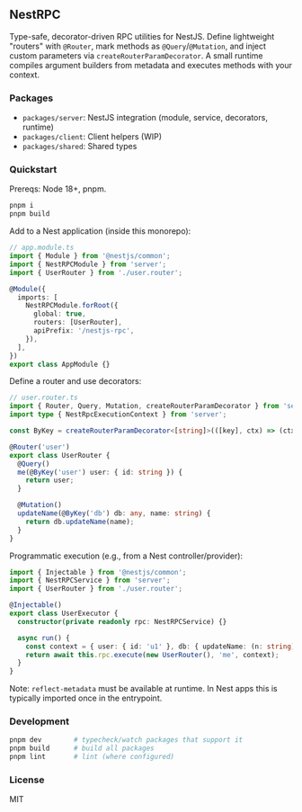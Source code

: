 ## NestRPC

Type-safe, decorator-driven RPC utilities for NestJS. Define lightweight "routers" with `@Router`, mark methods as `@Query`/`@Mutation`, and inject custom parameters via `createRouterParamDecorator`. A small runtime compiles argument builders from metadata and executes methods with your context.

### Packages

- `packages/server`: NestJS integration (module, service, decorators, runtime)
- `packages/client`: Client helpers (WIP)
- `packages/shared`: Shared types

### Quickstart

Prereqs: Node 18+, pnpm.

```bash
pnpm i
pnpm build
```

Add to a Nest application (inside this monorepo):

```ts
// app.module.ts
import { Module } from '@nestjs/common';
import { NestRPCModule } from 'server';
import { UserRouter } from './user.router';

@Module({
  imports: [
    NestRPCModule.forRoot({
      global: true,
      routers: [UserRouter],
      apiPrefix: '/nestjs-rpc',
    }),
  ],
})
export class AppModule {}
```

Define a router and use decorators:

```ts
// user.router.ts
import { Router, Query, Mutation, createRouterParamDecorator } from 'server';
import type { NestRpcExecutionContext } from 'server';

const ByKey = createRouterParamDecorator<[string]>(([key], ctx) => (ctx as any)[key]);

@Router('user')
export class UserRouter {
  @Query()
  me(@ByKey('user') user: { id: string }) {
    return user;
  }

  @Mutation()
  updateName(@ByKey('db') db: any, name: string) {
    return db.updateName(name);
  }
}
```

Programmatic execution (e.g., from a Nest controller/provider):

```ts
import { Injectable } from '@nestjs/common';
import { NestRPCService } from 'server';
import { UserRouter } from './user.router';

@Injectable()
export class UserExecutor {
  constructor(private readonly rpc: NestRPCService) {}

  async run() {
    const context = { user: { id: 'u1' }, db: { updateName: (n: string) => ({ ok: true, n }) } } as any;
    return await this.rpc.execute(new UserRouter(), 'me', context);
  }
}
```

Note: `reflect-metadata` must be available at runtime. In Nest apps this is typically imported once in the entrypoint.

### Development

```bash
pnpm dev        # typecheck/watch packages that support it
pnpm build      # build all packages
pnpm lint       # lint (where configured)
```

### License

MIT
